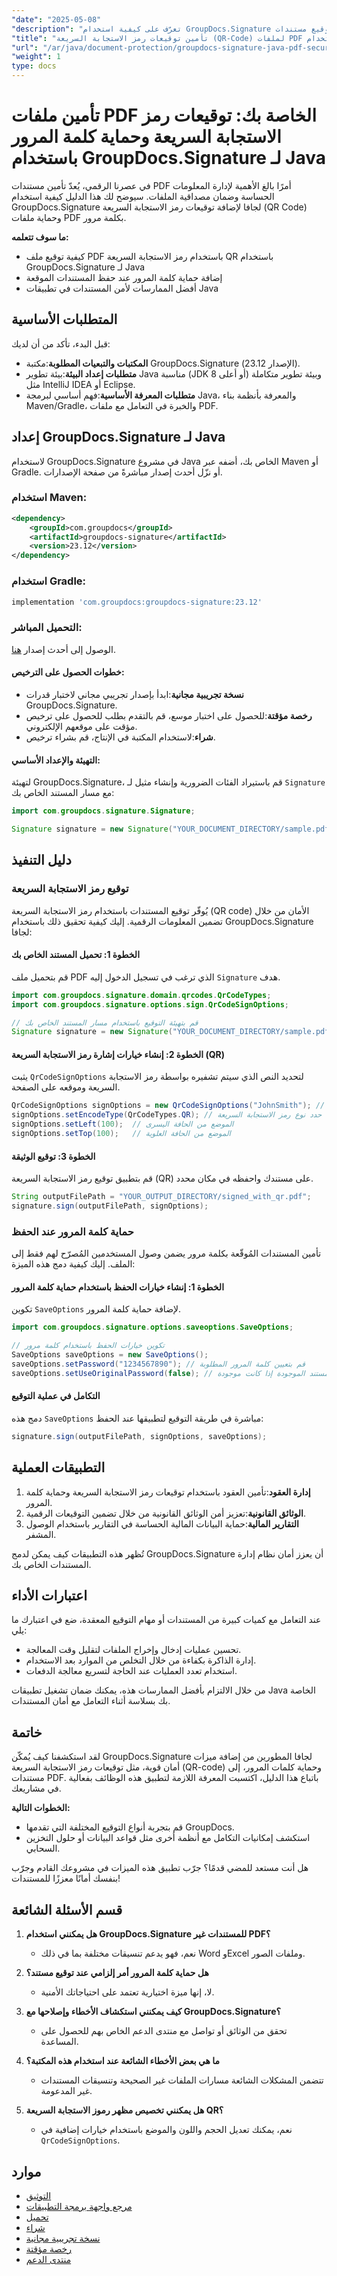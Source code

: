 ```yaml
---
"date": "2025-05-08"
"description": "تعرّف على كيفية استخدام GroupDocs.Signature لجافا لتوقيع مستندات PDF وتأمينها باستخدام توقيعات رمز الاستجابة السريعة (QR Code) وحماية كلمة المرور. عزّز أمان مستنداتك في تطبيقات جافا."
"title": "تأمين توقيعات رمز الاستجابة السريعة (QR-Code) لملفات PDF الخاصة بك وحمايتها بكلمة مرور باستخدام GroupDocs.Signature لـ Java"
"url": "/ar/java/document-protection/groupdocs-signature-java-pdf-security-guide/"
"weight": 1
type: docs
---
```

# تأمين ملفات PDF الخاصة بك: توقيعات رمز الاستجابة السريعة وحماية كلمة المرور باستخدام GroupDocs.Signature لـ Java

في عصرنا الرقمي، يُعدّ تأمين مستندات PDF أمرًا بالغ الأهمية لإدارة المعلومات الحساسة وضمان مصداقية الملفات. سيوضح لك هذا الدليل كيفية استخدام GroupDocs.Signature لجافا لإضافة توقيعات رمز الاستجابة السريعة (QR Code) وحماية ملفات PDF بكلمة مرور.

**ما سوف تتعلمه:**
- كيفية توقيع ملف PDF باستخدام رمز الاستجابة السريعة QR باستخدام GroupDocs.Signature لـ Java
- إضافة حماية كلمة المرور عند حفظ المستندات الموقعة
- أفضل الممارسات لأمن المستندات في تطبيقات Java

## المتطلبات الأساسية
قبل البدء، تأكد من أن لديك:
- **المكتبات والتبعيات المطلوبة**:مكتبة GroupDocs.Signature (الإصدار 23.12).
- **متطلبات إعداد البيئة**:بيئة تطوير Java مناسبة (JDK 8 أو أعلى) وبيئة تطوير متكاملة مثل IntelliJ IDEA أو Eclipse.
- **متطلبات المعرفة الأساسية**:فهم أساسي لبرمجة Java، والمعرفة بأنظمة بناء Maven/Gradle، والخبرة في التعامل مع ملفات PDF.

## إعداد GroupDocs.Signature لـ Java
لاستخدام GroupDocs.Signature في مشروع Java الخاص بك، أضفه عبر Maven أو Gradle. أو نزّل أحدث إصدار مباشرةً من صفحة الإصدارات.

### استخدام Maven:
```xml
<dependency>
    <groupId>com.groupdocs</groupId>
    <artifactId>groupdocs-signature</artifactId>
    <version>23.12</version>
</dependency>
```

### استخدام Gradle:
```gradle
implementation 'com.groupdocs:groupdocs-signature:23.12'
```

### التحميل المباشر:
الوصول إلى أحدث إصدار [هنا](https://releases.groupdocs.com/signature/java/).

#### خطوات الحصول على الترخيص:
- **نسخة تجريبية مجانية**:ابدأ بإصدار تجريبي مجاني لاختبار قدرات GroupDocs.Signature.
- **رخصة مؤقتة**:للحصول على اختبار موسع، قم بالتقدم بطلب للحصول على ترخيص مؤقت على موقعهم الإلكتروني.
- **شراء**:لاستخدام المكتبة في الإنتاج، قم بشراء ترخيص.

#### التهيئة والإعداد الأساسي:
لتهيئة GroupDocs.Signature، قم باستيراد الفئات الضرورية وإنشاء مثيل لـ `Signature` مع مسار المستند الخاص بك:

```java
import com.groupdocs.signature.Signature;

Signature signature = new Signature("YOUR_DOCUMENT_DIRECTORY/sample.pdf");
```

## دليل التنفيذ
### توقيع رمز الاستجابة السريعة
يُوفّر توقيع المستندات باستخدام رمز الاستجابة السريعة (QR code) الأمان من خلال تضمين المعلومات الرقمية. إليك كيفية تحقيق ذلك باستخدام GroupDocs.Signature لجافا:

#### الخطوة 1: تحميل المستند الخاص بك
قم بتحميل ملف PDF الذي ترغب في تسجيل الدخول إليه `Signature` هدف.

```java
import com.groupdocs.signature.domain.qrcodes.QrCodeTypes;
import com.groupdocs.signature.options.sign.QrCodeSignOptions;

// قم بتهيئة التوقيع باستخدام مسار المستند الخاص بك
Signature signature = new Signature("YOUR_DOCUMENT_DIRECTORY/sample.pdf");
```

#### الخطوة 2: إنشاء خيارات إشارة رمز الاستجابة السريعة (QR)
يثبت `QrCodeSignOptions` لتحديد النص الذي سيتم تشفيره بواسطة رمز الاستجابة السريعة وموقعه على الصفحة.

```java
QrCodeSignOptions signOptions = new QrCodeSignOptions("JohnSmith"); // قم بتشفير هذا النص إلى رمز الاستجابة السريعة
signOptions.setEncodeType(QrCodeTypes.QR); // حدد نوع رمز الاستجابة السريعة
signOptions.setLeft(100);  // الموضع من الحافة اليسرى
signOptions.setTop(100);   // الموضع من الحافة العلوية
```

#### الخطوة 3: توقيع الوثيقة
قم بتطبيق توقيع رمز الاستجابة السريعة (QR) على مستندك واحفظه في مكان محدد.

```java
String outputFilePath = "YOUR_OUTPUT_DIRECTORY/signed_with_qr.pdf";
signature.sign(outputFilePath, signOptions);
```

### حماية كلمة المرور عند الحفظ
تأمين المستندات المُوقّعة بكلمة مرور يضمن وصول المستخدمين المُصرّح لهم فقط إلى الملف. إليك كيفية دمج هذه الميزة:

#### الخطوة 1: إنشاء خيارات الحفظ باستخدام حماية كلمة المرور
تكوين `SaveOptions` لإضافة حماية كلمة المرور.

```java
import com.groupdocs.signature.options.saveoptions.SaveOptions;

// تكوين خيارات الحفظ باستخدام كلمة مرور
SaveOptions saveOptions = new SaveOptions();
saveOptions.setPassword("1234567890"); // قم بتعيين كلمة المرور المطلوبة
saveOptions.setUseOriginalPassword(false); // لا تستخدم كلمة مرور المستند الموجودة إذا كانت موجودة
```

#### التكامل في عملية التوقيع
دمج هذه `SaveOptions` مباشرة في طريقة التوقيع لتطبيقها عند الحفظ:

```java
signature.sign(outputFilePath, signOptions, saveOptions);
```

## التطبيقات العملية
1. **إدارة العقود**:تأمين العقود باستخدام توقيعات رمز الاستجابة السريعة وحماية كلمة المرور.
2. **الوثائق القانونية**:تعزيز أمن الوثائق القانونية من خلال تضمين التوقيعات الرقمية.
3. **التقارير المالية**:حماية البيانات المالية الحساسة في التقارير باستخدام الوصول المشفر.

تُظهر هذه التطبيقات كيف يمكن لدمج GroupDocs.Signature أن يعزز أمان نظام إدارة المستندات الخاص بك.

## اعتبارات الأداء
عند التعامل مع كميات كبيرة من المستندات أو مهام التوقيع المعقدة، ضع في اعتبارك ما يلي:
- تحسين عمليات إدخال وإخراج الملفات لتقليل وقت المعالجة.
- إدارة الذاكرة بكفاءة من خلال التخلص من الموارد بعد الاستخدام.
- استخدام تعدد العمليات عند الحاجة لتسريع معالجة الدفعات.

من خلال الالتزام بأفضل الممارسات هذه، يمكنك ضمان تشغيل تطبيقات Java الخاصة بك بسلاسة أثناء التعامل مع أمان المستندات.

## خاتمة
لقد استكشفنا كيف يُمكّن GroupDocs.Signature لجافا المطورين من إضافة ميزات أمان قوية، مثل توقيعات رمز الاستجابة السريعة (QR-code) وحماية كلمات المرور، إلى مستندات PDF. باتباع هذا الدليل، اكتسبت المعرفة اللازمة لتطبيق هذه الوظائف بفعالية في مشاريعك.

**الخطوات التالية:**
- قم بتجربة أنواع التوقيع المختلفة التي تقدمها GroupDocs.
- استكشف إمكانيات التكامل مع أنظمة أخرى مثل قواعد البيانات أو حلول التخزين السحابي.

هل أنت مستعد للمضي قدمًا؟ جرّب تطبيق هذه الميزات في مشروعك القادم وجرّب بنفسك أمانًا معززًا للمستندات!

## قسم الأسئلة الشائعة
1. **هل يمكنني استخدام GroupDocs.Signature للمستندات غير PDF؟**
   - نعم، فهو يدعم تنسيقات مختلفة بما في ذلك Word وExcel وملفات الصور.
   
2. **هل حماية كلمة المرور أمر إلزامي عند توقيع مستند؟**
   - لا، إنها ميزة اختيارية تعتمد على احتياجاتك الأمنية.
3. **كيف يمكنني استكشاف الأخطاء وإصلاحها مع GroupDocs.Signature؟**
   - تحقق من الوثائق أو تواصل مع منتدى الدعم الخاص بهم للحصول على المساعدة.
4. **ما هي بعض الأخطاء الشائعة عند استخدام هذه المكتبة؟**
   - تتضمن المشكلات الشائعة مسارات الملفات غير الصحيحة وتنسيقات المستندات غير المدعومة.
5. **هل يمكنني تخصيص مظهر رموز الاستجابة السريعة QR؟**
   - نعم، يمكنك تعديل الحجم واللون والموضع باستخدام خيارات إضافية في `QrCodeSignOptions`.

## موارد
- [التوثيق](https://docs.groupdocs.com/signature/java/)
- [مرجع واجهة برمجة التطبيقات](https://reference.groupdocs.com/signature/java/)
- [تحميل](https://releases.groupdocs.com/signature/java/)
- [شراء](https://purchase.groupdocs.com/buy)
- [نسخة تجريبية مجانية](https://releases.groupdocs.com/signature/java/)
- [رخصة مؤقتة](https://purchase.groupdocs.com/temporary-license/)
- [منتدى الدعم](https://forum.groupdocs.com/c/signature/)